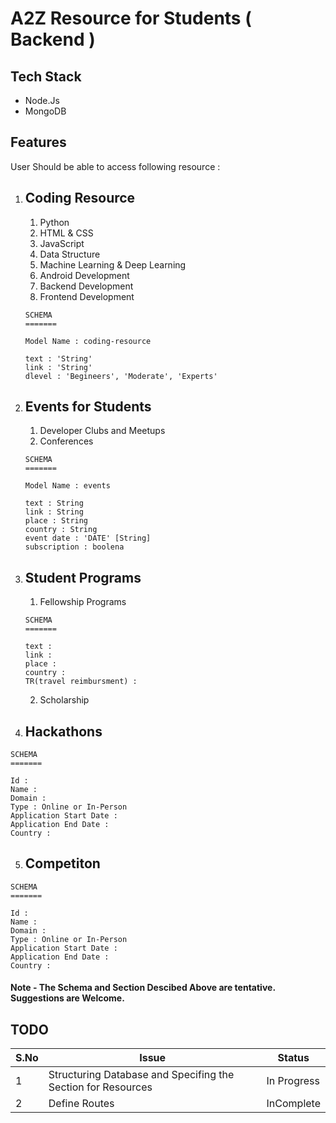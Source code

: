 # A2Z Resource for Students ( Backend )

## Tech Stack 
- Node.Js
- MongoDB

## Features

 User Should be able to access following resource : 

1. ## Coding Resource  
   
   1. Python
   2. HTML & CSS
   3. JavaScript
   4. Data Structure
   5. Machine Learning & Deep Learning
   6. Android Development
   7. Backend Development
   8. Frontend Development

   ```
   SCHEMA 
   =======

   Model Name : coding-resource

   text : 'String' 
   link : 'String'
   dlevel : 'Begineers', 'Moderate', 'Experts'
   
   ```
    
2. ##  Events for Students

    1. Developer Clubs and Meetups
    2. Conferences

    ```
    SCHEMA 
    =======

    Model Name : events
    
    text : String
    link : String
    place : String
    country : String
    event date : 'DATE' [String]
    subscription : boolena 

    ```

3. ## Student Programs 
    
    1. Fellowship Programs

    ```
    SCHEMA
    =======

    text : 
    link : 
    place :
    country :
    TR(travel reimbursment) : 

    ```

    2. Scholarship




4. ## Hackathons

```
SCHEMA 
=======

Id : 
Name : 
Domain : 
Type : Online or In-Person
Application Start Date : 
Application End Date : 
Country : 

```


5. ## Competiton

```
SCHEMA
=======

Id : 
Name : 
Domain : 
Type : Online or In-Person
Application Start Date : 
Application End Date : 
Country : 

```

#### Note - The Schema and Section Descibed Above are tentative. Suggestions are Welcome.


## TODO 

|S.No | Issue | Status | 
|--   |-------|--------|
|1    |Structuring Database and Specifing the Section for Resources | In  Progress |
|2    | Define Routes | InComplete | 

